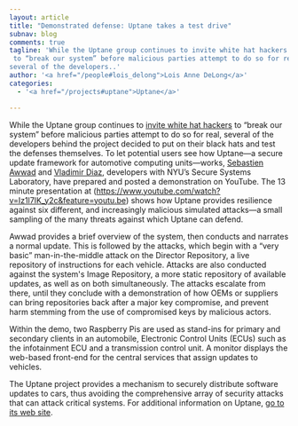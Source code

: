 ```yaml
---
layout: article
title: "Demonstrated defense: Uptane takes a test drive"
subnav: blog
comments: true
tagline: 'While the Uptane group continues to invite white hat hackers
 to “break our system” before malicious parties attempt to do so for real,
several of the developers..'
author: '<a href="/people#lois_delong">Lois Anne DeLong</a>'
categories:
  - '<a href="/projects#uptane">Uptane</a>'

---  
```


While the Uptane group continues to [invite white hat hackers](http://engineering.nyu.edu/press-releases/2017/01/18/call-issued-white-hat-hackers-find-flaws-new-automotive-software-updater) to “break our system” before malicious parties attempt to do so for real,
several of the developers behind the project decided to put on their black hats
and test the defenses themselves. To let potential users see how Uptane—a
secure update framework for automotive computing units—works,
<a href="people#sebastien_awwad">Sebastien Awwad</a>
and <a href="people#vlad_diaz">Vladimir Diaz</a>, developers with NYU’s Secure
Systems Laboratory, have prepared and posted a demonstration on YouTube. The 13 minute presentation at (https://www.youtube.com/watch?v=Iz1l7IK_y2c&feature=youtu.be)
shows how Uptane provides resilience against six different, and increasingly
malicious simulated attacks—a small sampling of the many threats against which
Uptane can defend.

Awwad provides a brief overview of the system, then conducts and narrates a
normal update. This is followed by the attacks, which begin with a “very basic”
man-in-the-middle attack on the Director Repository, a live repository of
instructions for each vehicle. Attacks are also conducted against the system's
Image Repository, a more static repository of available updates, as well as on
both simultaneously. The attacks escalate from there, until they conclude with
a demonstration of how OEMs or suppliers can bring repositories back after a
major key compromise, and prevent harm stemming from the use of compromised
keys by malicious actors.

Within the demo, two Raspberry Pis are used as stand-ins for primary and
secondary clients in an automobile, Electronic Control Units (ECUs)
such as the infotainment ECU and a transmission control unit. A monitor
displays the web-based front-end for the central services that assign updates
to vehicles.

The Uptane project provides a mechanism to securely distribute software updates
to cars, thus avoiding the comprehensive array of security attacks that can
attack critical systems.  For additional information on Uptane,
[go to its web site](https://uptane.github.io/).
